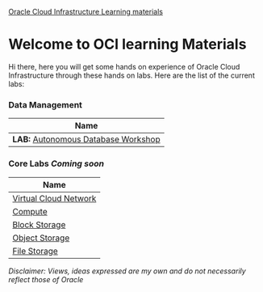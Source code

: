 [Oracle Cloud Infrastructure Learning materials](/README.md)

# Welcome to OCI learning Materials
Hi there, here you will get some hands on experience of Oracle Cloud Infrastructure through these hands on labs. 
Here are the list of the current labs:
### Data Management
| **Name**                                                                            |  
| ----------------------------------------------------------------------------------- |
|**LAB:** [Autonomous Database Workshop](/files/lab1/AutonomousWorkshop.md)           |

### Core Labs *Coming soon*

| **Name**                                                                            |  
| ----------------------------------------------------------------------------------- |
| [Virtual Cloud Network](/files/ocilab/vcn.md)                                       |
| [Compute](/files/ocilab/compute.md)                                       |
| [Block Storage](/files/ocilab/blockstorage.md)                        |
| [Object Storage](/files/ocilab/objectstorage.md)                    | 
| [File Storage](/files/ocilab/filestorage.md)                          |
*Disclaimer: Views, ideas expressed are my own and do not necessarily reflect those of Oracle*
